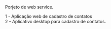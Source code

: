 Porjeto de web service.

1 - Aplicação web de cadastro de contatos </br>
2 - Aplicativo desktop para cadastro de contatos.
